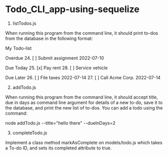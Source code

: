 # Todo_CLI_app-using-sequelize


1) listTodos.js

  When running this program from the command line, it should print to-dos from the database in the following format:

  My Todo-list

  Overdue
  24. [ ] Submit assignment 2022-07-10


  Due Today
  25. [x] Pay rent
  28. [ ] Service vehicle

  
  Due Later
  26. [ ] File taxes 2022-07-14
  27. [ ] Call Acme Corp. 2022-07-14

2) addTodo.js

  When running this program from the command line, it should accept title, due in days as command line argument for details of a new to-do, save it to the database, and   print the new list of to-dos. You can add a todo using the command:

  node addTodo.js --title="hello there" --dueInDays=2

3) completeTodo.js

  Implement a class method markAsComplete on models/todo.js which takes a To-do ID, and sets its completed attribute to true. 

